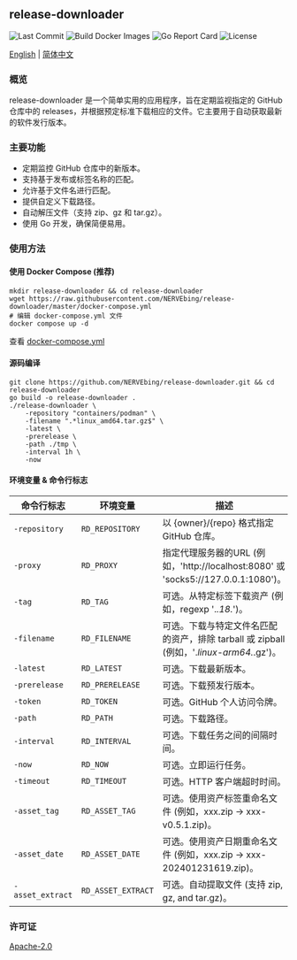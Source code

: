 ## release-downloader

![Last Commit](https://custom-icon-badges.herokuapp.com/github/last-commit/NERVEbing/release-downloader?logo=history&logoColor=white)
![Build Docker Images](https://github.com/NERVEbing/release-downloader/actions/workflows/docker.yml/badge.svg)
![Go Report Card](https://goreportcard.com/badge/github.com/NERVEbing/release-downloader)
![License](https://custom-icon-badges.herokuapp.com/github/license/NERVEbing/release-downloader?logo=law&color=blue)

[English](README.md) | [简体中文](README.zh.md)

### 概览

release-downloader 是一个简单实用的应用程序，旨在定期监视指定的 GitHub 仓库中的
releases，并根据预定标准下载相应的文件。它主要用于自动获取最新的软件发行版本。

### 主要功能

- 定期监控 GitHub 仓库中的新版本。
- 支持基于发布或标签名称的匹配。
- 允许基于文件名进行匹配。
- 提供自定义下载路径。
- 自动解压文件（支持 zip、gz 和 tar.gz）。
- 使用 Go 开发，确保简便易用。

### 使用方法

#### 使用 Docker Compose (推荐)

```shell
mkdir release-downloader && cd release-downloader
wget https://raw.githubusercontent.com/NERVEbing/release-downloader/master/docker-compose.yml
# 编辑 docker-compose.yml 文件
docker compose up -d
```

查看 [docker-compose.yml](docker-compose.yml)

#### 源码编译

```shell
git clone https://github.com/NERVEbing/release-downloader.git && cd release-downloader
go build -o release-downloader .
./release-downloader \
    -repository "containers/podman" \
    -filename ".*linux_amd64.tar.gz$" \
    -latest \
    -prerelease \
    -path ./tmp \
    -interval 1h \
    -now
```

#### 环境变量 & 命令行标志

| 命令行标志       | 环境变量           | 描述                                                                                     | 默认值  |
| ---------------- | ------------------ | ---------------------------------------------------------------------------------------- | ------- |
| `-repository`    | `RD_REPOSITORY`    | 以 {owner}/{repo} 格式指定 GitHub 仓库。                                                 | ""      |
| `-proxy`         | `RD_PROXY`         | 指定代理服务器的URL (例如，'http://localhost:8080' 或 'socks5://127.0.0.1:1080')。       | ""      |
| `-tag`           | `RD_TAG`           | 可选。从特定标签下载资产 (例如，regexp '.*.18.*')。                                      | ""      |
| `-filename`      | `RD_FILENAME`      | 可选。下载与特定文件名匹配的资产，排除 tarball 或 zipball (例如，'.*linux-arm64.*.gz')。 | ""      |
| `-latest`        | `RD_LATEST`        | 可选。下载最新版本。                                                                     | `false` |
| `-prerelease`    | `RD_PRERELEASE`    | 可选。下载预发行版本。                                                                   | `false` |
| `-token`         | `RD_TOKEN`         | 可选。GitHub 个人访问令牌。                                                              | ""      |
| `-path`          | `RD_PATH`          | 可选。下载路径。                                                                         | "./tmp" |
| `-interval`      | `RD_INTERVAL`      | 可选。下载任务之间的间隔时间。                                                           | `1h`    |
| `-now`           | `RD_NOW`           | 可选。立即运行任务。                                                                     | `false` |
| `-timeout`       | `RD_TIMEOUT`       | 可选。HTTP 客户端超时时间。                                                              | `30s`   |
| `-asset_tag`     | `RD_ASSET_TAG`     | 可选。使用资产标签重命名文件 (例如，xxx.zip -> xxx-v0.5.1.zip)。                         | `false` |
| `-asset_date`    | `RD_ASSET_DATE`    | 可选。使用资产日期重命名文件 (例如，xxx.zip -> xxx-202401231619.zip)。                   | `false` |
| `-asset_extract` | `RD_ASSET_EXTRACT` | 可选。自动提取文件 (支持 zip, gz, and tar.gz)。                                          | `false` |

### 许可证

[Apache-2.0](LICENSE)
